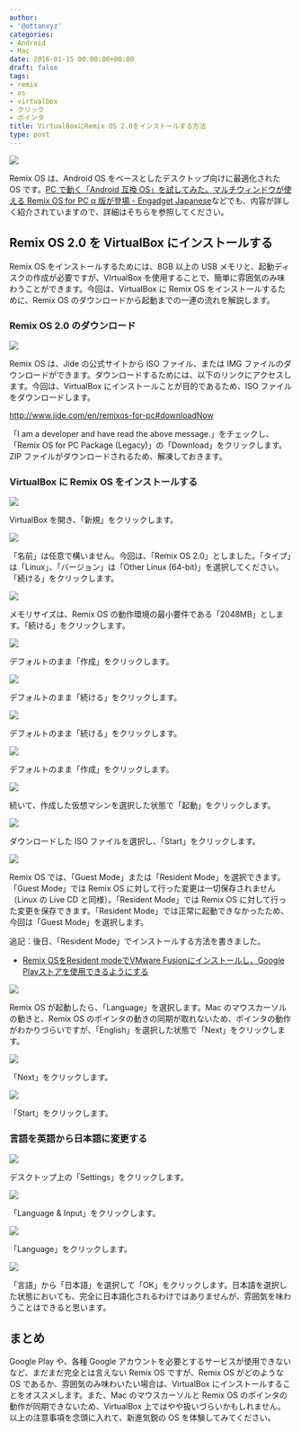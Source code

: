 ```yaml
---
author:
- '@ottanxyz'
categories:
- Android
- Mac
date: 2016-01-15 00:00:00+00:00
draft: false
tags:
- remix
- os
- virtualbox
- クリック
- ポインタ
title: VirtualBoxにRemix OS 2.0をインストールする方法
type: post
---
```


![](160115-56988e3fa8252-1.jpg)

Remix OS は、Android OS をベースとしたデスクトップ向けに最適化された OS です。[PC で動く「Android 互換 OS」を試してみた。マルチウィンドウが使える Remix OS for PC α 版が登場 - Engadget Japanese](https://japanese.engadget.com/2016/01/13/pc-android-os-remix-os-for-pc/)などでも、内容が詳しく紹介されていますので、詳細はそちらを参照してください。

## Remix OS 2.0 を VirtualBox にインストールする

Remix OS をインストールするためには、8GB 以上の USB メモリと、起動ディスクの作成が必要ですが、VIrtualBox を使用することで、簡単に雰囲気のみ味わうことができます。今回は、VirtualBox に Remix OS をインストールするために、Remix OS のダウンロードから起動までの一連の流れを解説します。

### Remix OS 2.0 のダウンロード

![](160115-56988e4122d94-1.png)

Remix OS は、Jide の公式サイトから ISO ファイル、または IMG ファイルのダウンロードができます。ダウンロードするためには、以下のリンクにアクセスします。今回は、VirtualBox にインストールことが目的であるため、ISO ファイルをダウンロードします。

<http://www.jide.com/en/remixos-for-pc#downloadNow>

「I am a developer and have read the above message.」をチェックし、「Remix OS for PC Package (Legacy)」の「Download」をクリックします。ZIP ファイルがダウンロードされるため、解凍しておきます。

### VirtualBox に Remix OS をインストールする

![](160115-56988e5045133-1.png)

VirtualBox を開き、「新規」をクリックします。

![](160115-56988e5828c77-1.png)

「名前」は任意で構いません。今回は、「Remix OS 2.0」としました。「タイプ」は「Linux」、「バージョン」は「Other Linux (64-bit)」を選択してください。「続ける」をクリックします。

![](160115-56988e6105a69-1.png)

メモリサイズは、Remix OS の動作環境の最小要件である「2048MB」とします。「続ける」をクリックします。

![](160115-56988e6a52574-1.png)

デフォルトのまま「作成」をクリックします。

![](160115-56988e73427f7-1.png)

デフォルトのまま「続ける」をクリックします。

![](160115-56988e7c593b4-1.png)

デフォルトのまま「続ける」をクリックします。

![](160115-56988e859a72a-1.png)

デフォルトのまま「作成」をクリックします。

![](160115-56988e8edf523-1.png)

続いて、作成した仮想マシンを選択した状態で「起動」をクリックします。

![](160115-56988e969232b-1.png)

ダウンロードした ISO ファイルを選択し、「Start」をクリックします。

![](160115-56988e98c3084-1.png)

Remix OS では、「Guest Mode」または「Resident Mode」を選択できます。「Guest Mode」では Remix OS に対して行った変更は一切保存されません（Linux の Live CD と同様）。「Resident Mode」では Remix OS に対して行った変更を保存できます。「Resident Mode」では正常に起動できなかったため、今回は「Guest Mode」を選択します。

追記：後日、「Resident Mode」でインストールする方法を書きました。

* [Remix OSをResident modeでVMware Fusionにインストールし、Google Playストアを使用できるようにする](/posts/2016/06/remix-os-resident-mode-install-vmware-fusion-4492/)

![](160115-56988e9c4aae5-1.png)

Remix OS が起動したら、「Language」を選択します。Mac のマウスカーソルの動きと、Remix OS のポインタの動きの同期が取れないため、ポインタの動作がわかりづらいですが、「English」を選択した状態で「Next」をクリックします。

![](160115-56988eae138f6-1.png)

「Next」をクリックします。

![](160115-56988ebebf000-1.png)

「Start」をクリックします。

### 言語を英語から日本語に変更する

![](160115-56988ed1d2d5b-1.png)

デスクトップ上の「Settings」をクリックします。

![](160115-56988ee6ef76a-1.png)

「Language & Input」をクリックします。

![](160115-56988ef66b6e8-1.png)

「Language」をクリックします。

![](160115-56988f06538e9.png)

「言語」から「日本語」を選択して「OK」をクリックします。日本語を選択した状態においても、完全に日本語化されるわけではありませんが、雰囲気を味わうことはできると思います。

## まとめ

Google Play や、各種 Google アカウントを必要とするサービスが使用できないなど、まだまだ完全とは言えない Remix OS ですが、Remix OS がどのような OS であるか、雰囲気のみ味わいたい場合は、VirtualBox にインストールすることをオススメします。また、Mac のマウスカーソルと Remix OS のポインタの動作が同期できないため、VirtualBox 上ではやや扱いづらいかもしれません。以上の注意事項を念頭に入れて、新進気鋭の OS を体験してみてください。
